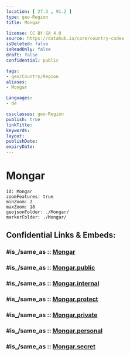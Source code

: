 ```yaml
---
location: [ 27.3 , 91.2 ] 
type: geo-Region
title: Mongar

license: CC BY-SA 4.0
source: https://datahub.io/core/country-codes
isDeleted: false
isReadOnly: false
draft: false
confidential: public

tags:
- geo/Country/Region
aliases:
- Mongar

Languages:
- de

cssclasses: geo-Region
publish: true
linkTitle: 
keywords: 
layout: 
publishDate: 
expiryDate: 
---
```


# Mongar

```leaflet
id: Mongar
zoomFeatures: true 
minZoom: 2 
maxZoom: 18
geojsonFolder: ./Mongar/
markerFolder: ./Mongar/
```


## Confidential Links & Embeds: 

### #is_/same_as :: [Mongar](/_Standards/Earth/Continent/Asia/Asia~South/Bhutan/Districts~Bhutan/Mongar.md) 

### #is_/same_as :: [Mongar.public](/_public/Earth/Continent/Asia/Asia~South/Bhutan/Districts~Bhutan/Mongar.public.md) 

### #is_/same_as :: [Mongar.internal](/_internal/Earth/Continent/Asia/Asia~South/Bhutan/Districts~Bhutan/Mongar.internal.md) 

### #is_/same_as :: [Mongar.protect](/_protect/Earth/Continent/Asia/Asia~South/Bhutan/Districts~Bhutan/Mongar.protect.md) 

### #is_/same_as :: [Mongar.private](/_private/Earth/Continent/Asia/Asia~South/Bhutan/Districts~Bhutan/Mongar.private.md) 

### #is_/same_as :: [Mongar.personal](/_personal/Earth/Continent/Asia/Asia~South/Bhutan/Districts~Bhutan/Mongar.personal.md) 

### #is_/same_as :: [Mongar.secret](/_secret/Earth/Continent/Asia/Asia~South/Bhutan/Districts~Bhutan/Mongar.secret.md)

